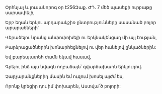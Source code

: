 Օրհնյալ և լուսանորոգ օր է256Զաք. ԺԴ. 7 մեծ պասեքի ուրբաթը սարսափելի,


Երբ եղան երկու արդարակշիռ ընտրությունները սասանած բոլոր արարածների՝


Վերածելու նրանց անփոփոխելի ու երկնակենցաղ մի այլ էության,


Բարձրացածներին խոնարհեցնելով ու վեր հանելով ընկածներին:


Եվ բարեպատեհ ժամն եկավ հասավ,


Գրելու ինձ այս նվագն ողբաձայն՝ զվարճախառն երկյուղով.


Չարչարանքներիդ մասին եմ ուզում խոսել այժմ ես,


Որոնք կրեցիր դու իմ փոխարեն, Աստվա՜ծ բոլորի: